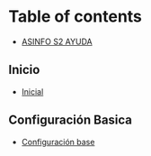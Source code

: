 # Table of contents

* [ASINFO  S2 AYUDA](README.md)

## Inicio

* [Inicial](inicio/untitled.md)

## Configuración Basica

* [Configuración base](configuracion-basica/configuracion-base.md)

